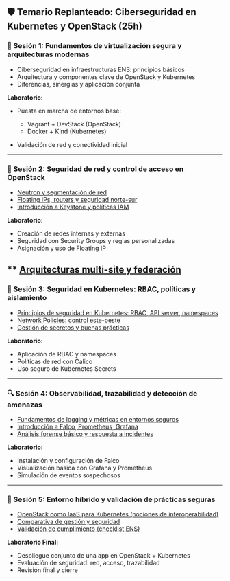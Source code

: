 ## 🛡️ Temario Replanteado: Ciberseguridad en Kubernetes y OpenStack (25h)

### 🧹 Sesión 1: Fundamentos de virtualización segura y arquitecturas modernas

* Ciberseguridad en infraestructuras ENS: principios básicos
* Arquitectura y componentes clave de OpenStack y Kubernetes
* Diferencias, sinergias y aplicación conjunta

**Laboratorio:**

* Puesta en marcha de entornos base:

  * Vagrant + DevStack (OpenStack)
  * Docker + Kind (Kubernetes)
* Validación de red y conectividad inicial

---

### 🔐 Sesión 2: Seguridad de red y control de acceso en OpenStack

* [Neutron y segmentación de red](https://neutron-y-segmentacion-d-6zqf0i6.gamma.site/)
* [Floating IPs, routers y seguridad norte-sur](https://floating-ips-routers-y-s-m7eeav7.gamma.site/)
* [Introducción a Keystone y políticas IAM](https://keystone-y-politicas-iam-7ynm50h.gamma.site/)

**Laboratorio:**

* Creación de redes internas y externas
* Seguridad con Security Groups y reglas personalizadas
* Asignación y uso de Floating IP

** [Arquitecturas multi-site y federación](https://arquitecturas-multi-siti-gqfzx2g.gamma.site/)
---

### 🔐 Sesión 3: Seguridad en Kubernetes: RBAC, políticas y aislamiento

* [Principios de seguridad en Kubernetes: RBAC, API server, namespaces](https://seguridad-en-kubernetes--wmh589y.gamma.site/)
* [Network Policies: control este-oeste](https://politicas-de-red-en-kube-jbmg3s5.gamma.site/)
* [Gestión de secretos y buenas prácticas](https://gestion-segura-de-secret-qzz7i57.gamma.site/)

**Laboratorio:**

* Aplicación de RBAC y namespaces
* Políticas de red con Calico
* Uso seguro de Kubernetes Secrets

---

### 🔍 Sesión 4: Observabilidad, trazabilidad y detección de amenazas

* [Fundamentos de logging y métricas en entornos seguros](https://observabilidad-en-cibers-fwcoecp.gamma.site/)
* [Introducción a Falco, Prometheus, Grafana](https://observabilidad-con-falco-5xvrkr7.gamma.site/)
* [Análisis forense básico y respuesta a incidentes](https://analisis-forense-y-respu-3044mtz.gamma.site/)

**Laboratorio:**

* Instalación y configuración de Falco
* Visualización básica con Grafana y Prometheus
* Simulación de eventos sospechosos

---

### 🔗 Sesión 5: Entorno híbrido y validación de prácticas seguras

* [OpenStack como IaaS para Kubernetes (nociones de interoperabilidad)](https://openstack-como-base-iaas-pea3vck.gamma.site/)
* [Comparativa de gestión y seguridad](https://comparativa-entre-openst-xdi8z6w.gamma.site/)
* [Validación de cumplimiento (checklist ENS)](https://guia-de-cumplimiento-ens-yopc054.gamma.site/)

**Laboratorio Final:**

* Despliegue conjunto de una app en OpenStack + Kubernetes
* Evaluación de seguridad: red, acceso, trazabilidad
* Revisión final y cierre
